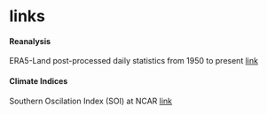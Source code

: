 # links

#### Reanalysis

ERA5-Land post-processed daily statistics from 1950 to present [link](https://cds.climate.copernicus.eu/datasets/derived-era5-land-daily-statistics?tab=overview)

#### Climate Indices

Southern Oscilation Index (SOI) at NCAR [link](https://climatedataguide.ucar.edu/climate-data/southern-oscillation-indices-signal-noise-and-tahitidarwin-slp-soi)
